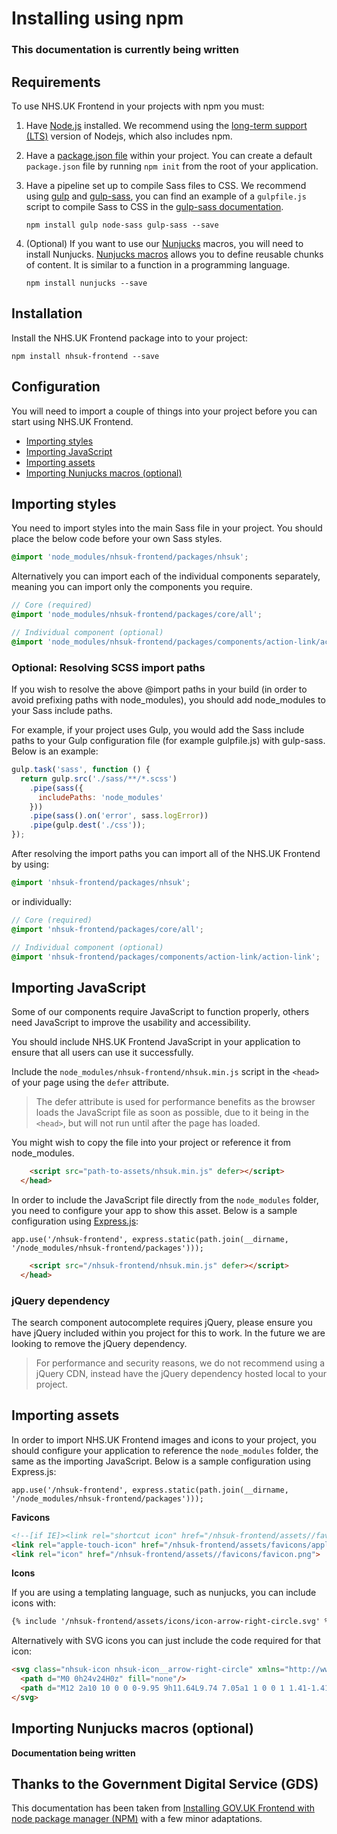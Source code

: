 # Installing using npm

### **This documentation is currently being written** 

## Requirements

To use NHS.UK Frontend in your projects with npm you must:

1. Have [Node.js](https://nodejs.org/en/) installed. We recommend using the [long-term support (LTS)](https://nodejs.org/en/download/) version of Nodejs, which also includes npm.

2. Have a [package.json file](https://docs.npmjs.com/files/package.json) within your project. You can create a default `package.json` file by running `npm init` from the root of your application.

3. Have a pipeline set up to compile Sass files to CSS. We recommend using [gulp](https://gulpjs.com/) and [gulp-sass](https://www.npmjs.com/package/gulp-sass), you can find an example of a `gulpfile.js` script to compile Sass to CSS in the [gulp-sass documentation](https://www.npmjs.com/package/gulp-sass#basic-usage).

    ```
    npm install gulp node-sass gulp-sass --save
    ```

4. (Optional) If you want to use our [Nunjucks](https://mozilla.github.io/nunjucks/) macros, you will need to install Nunjucks. [Nunjucks macros](https://mozilla.github.io/nunjucks/templating.html#macro) allows you to define reusable chunks of content. It is similar to a function in a programming language.  

    ```
    npm install nunjucks --save
    ````

## Installation

Install the NHS.UK Frontend package into to your project:

```
npm install nhsuk-frontend --save
```

## Configuration

You will need to import a couple of things into your project before you can start using NHS.UK Frontend.

- [Importing styles](#importing-styles)
- [Importing JavaScript](#importing-javascript)
- [Importing assets](#importing-assets)
- [Importing Nunjucks macros (optional)](#importing-nunjucks-macros-optional)

## Importing styles

You need to import styles into the main Sass file in your project. You should place the below code before your own Sass styles.

```SCSS
@import 'node_modules/nhsuk-frontend/packages/nhsuk';
```

Alternatively you can import each of the individual components separately, meaning you can import only the components you require. 

```SCSS
// Core (required)
@import 'node_modules/nhsuk-frontend/packages/core/all';

// Individual component (optional)
@import 'node_modules/nhsuk-frontend/packages/components/action-link/action-link';
```

### Optional: Resolving SCSS import paths

If you wish to resolve the above @import paths in your build (in order to avoid prefixing paths with node_modules), you should add node_modules to your Sass include paths.

For example, if your project uses Gulp, you would add the Sass include paths to your Gulp configuration file (for example gulpfile.js) with gulp-sass. Below is an example:

```javascript
gulp.task('sass', function () {
  return gulp.src('./sass/**/*.scss')
    .pipe(sass({
      includePaths: 'node_modules'
    }))
    .pipe(sass().on('error', sass.logError))
    .pipe(gulp.dest('./css'));
});
```

After resolving the import paths you can import all of the NHS.UK Frontend by using:

```SCSS
@import 'nhsuk-frontend/packages/nhsuk';
```

or individually:

```SCSS
// Core (required)
@import 'nhsuk-frontend/packages/core/all';

// Individual component (optional)
@import 'nhsuk-frontend/packages/components/action-link/action-link';
```

## Importing JavaScript

Some of our components require JavaScript to function properly, others need JavaScript to improve the usability and accessibility.

You should include NHS.UK Frontend JavaScript in your application to ensure that all users can use it successfully.

Include the `node_modules/nhsuk-frontend/nhsuk.min.js` script in the `<head>` of your page using the `defer` attribute. 

> The defer attribute is used for performance benefits as the browser loads the JavaScript file as soon as possible, due to it being in the `<head>`, but will not run until after the page has loaded.

You might wish to copy the file into your project or reference it from node_modules.

```html
    <script src="path-to-assets/nhsuk.min.js" defer></script>
  </head>
```

In order to include the JavaScript file directly from the `node_modules` folder, you need to configure your app to show this asset. 
Below is a sample configuration using [Express.js](https://expressjs.com/):

```
app.use('/nhsuk-frontend', express.static(path.join(__dirname, '/node_modules/nhsuk-frontend/packages')));
```

```html
    <script src="/nhsuk-frontend/nhsuk.min.js" defer></script>
  </head>
```

### jQuery dependency

The search component autocomplete requires jQuery, please ensure you have jQuery included within you project for this to work. In the future we are looking to remove the
jQuery dependency.

> For performance and security reasons, we do not recommend using a jQuery CDN, instead have the jQuery dependency hosted local to your project.

## Importing assets

In order to import NHS.UK Frontend images and icons to your project, you should configure your application to reference the `node_modules` folder, the same as the importing JavaScript. Below is a sample configuration using Express.js:

```
app.use('/nhsuk-frontend', express.static(path.join(__dirname, '/node_modules/nhsuk-frontend/packages')));
```

**Favicons**

```html
<!--[if IE]><link rel="shortcut icon" href="/nhsuk-frontend/assets//favicons/favicon.ico"><![endif]-->
<link rel="apple-touch-icon" href="/nhsuk-frontend/assets/favicons/apple-touch-icon.png">
<link rel="icon" href="/nhsuk-frontend/assets//favicons/favicon.png">
```

**Icons**

If you are using a templating language, such as nunjucks, you can include icons with:

```html
{% include '/nhsuk-frontend/assets/icons/icon-arrow-right-circle.svg' %}
```

Alternatively with SVG icons you can just include the code required for that icon:

```html
<svg class="nhsuk-icon nhsuk-icon__arrow-right-circle" xmlns="http://www.w3.org/2000/svg" viewBox="0 0 24 24" aria-hidden="true">
  <path d="M0 0h24v24H0z" fill="none"/>
  <path d="M12 2a10 10 0 0 0-9.95 9h11.64L9.74 7.05a1 1 0 0 1 1.41-1.41l5.66 5.65a1 1 0 0 1 0 1.42l-5.66 5.65a1 1 0 0 1-1.41 0 1 1 0 0 1 0-1.41L13.69 13H2.05A10 10 0 1 0 12 2z"/>
</svg>
```

## Importing Nunjucks macros (optional)

**Documentation being written**

## Thanks to the Government Digital Service (GDS)

This documentation has been taken from [Installing GOV.UK Frontend with node package manager (NPM)](https://github.com/alphagov/govuk-frontend/blob/master/docs/installation/installing-with-npm.md) with a few minor adaptations.
